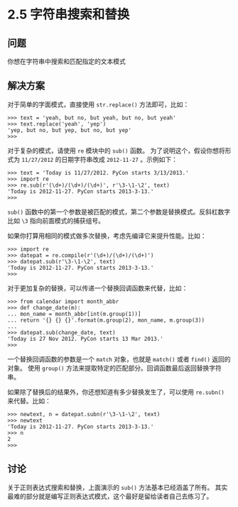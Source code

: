 

# 2.5 字符串搜索和替换

## 问题

你想在字符串中搜索和匹配指定的文本模式

## 解决方案

对于简单的字面模式，直接使用 `str.replace()` 方法即可，比如：

    
    
    >>> text = 'yeah, but no, but yeah, but no, but yeah'
    >>> text.replace('yeah', 'yep')
    'yep, but no, but yep, but no, but yep'
    >>>
    

对于复杂的模式，请使用 `re` 模块中的 `sub()` 函数。 为了说明这个，假设你想将形式为 `11/27/2012` 的日期字符串改成
`2012-11-27` 。示例如下：

    
    
    >>> text = 'Today is 11/27/2012. PyCon starts 3/13/2013.'
    >>> import re
    >>> re.sub(r'(\d+)/(\d+)/(\d+)', r'\3-\1-\2', text)
    'Today is 2012-11-27. PyCon starts 2013-3-13.'
    >>>
    

`sub()` 函数中的第一个参数是被匹配的模式，第二个参数是替换模式。反斜杠数字比如 `\3` 指向前面模式的捕获组号。

如果你打算用相同的模式做多次替换，考虑先编译它来提升性能。比如：

    
    
    >>> import re
    >>> datepat = re.compile(r'(\d+)/(\d+)/(\d+)')
    >>> datepat.sub(r'\3-\1-\2', text)
    'Today is 2012-11-27. PyCon starts 2013-3-13.'
    >>>
    

对于更加复杂的替换，可以传递一个替换回调函数来代替，比如：

    
    
    >>> from calendar import month_abbr
    >>> def change_date(m):
    ... mon_name = month_abbr[int(m.group(1))]
    ... return '{} {} {}'.format(m.group(2), mon_name, m.group(3))
    ...
    >>> datepat.sub(change_date, text)
    'Today is 27 Nov 2012. PyCon starts 13 Mar 2013.'
    >>>
    

一个替换回调函数的参数是一个 `match` 对象，也就是 `match()` 或者 `find()` 返回的对象。 使用 `group()`
方法来提取特定的匹配部分。回调函数最后返回替换字符串。

如果除了替换后的结果外，你还想知道有多少替换发生了，可以使用 `re.subn()` 来代替。比如：

    
    
    >>> newtext, n = datepat.subn(r'\3-\1-\2', text)
    >>> newtext
    'Today is 2012-11-27. PyCon starts 2013-3-13.'
    >>> n
    2
    >>>
    

## 讨论

关于正则表达式搜索和替换，上面演示的 `sub()` 方法基本已经涵盖了所有。 其实最难的部分就是编写正则表达式模式，这个最好是留给读者自己去练习了。

